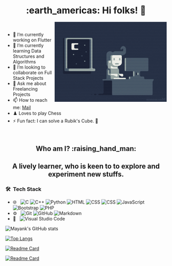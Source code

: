 <h1 align="center">:earth_americas: Hi folks! 👋</h1>

<img align="right" alt="Coding" src="assests/gifs/coding.gif" width="350" height="250" /><br>
- 🔭 I’m currently working on Flutter
- 🌱 I’m currently learning Data Structures and Algorithms
- 👯 I’m looking to collaborate on Full Stack Projects
- 💬 Ask me about Freelancing Projects
- 📫 How to reach me: [Mail](mailto:mayankwalia3110@gmail.com)
- :chess_pawn: Loves to play Chess
- ⚡ Fun fact: I can solve a Rubik's Cube. :tada:
<br>

<h2 align="center"><b>Who am I? :raising_hand_man: </b><h2>
<p align="center">A lively learner, who is keen to to explore and experiment new stuffs.</p>

### 🛠 &nbsp;Tech Stack

- 🌐 &nbsp;
  ![C](https://img.shields.io/badge/-C%20Language-333333?style=flat&logo=c)
  ![C++](https://img.shields.io/badge/-C++%20-333333?style=flat&logo=C++)
  ![Python](https://img.shields.io/badge/-Python%20-333333?style=flat&logo=python)
  ![HTML](https://img.shields.io/badge/-HTML-333333?style=flat&logo=HTML5)
  ![CSS](https://img.shields.io/badge/-CSS-333333?style=flat&logo=CSS3&logoColor=1572B6)
  ![CSS](https://img.shields.io/badge/-Java-333333?style=flat&logo=Java)
  ![JavaScript](https://img.shields.io/badge/-JavaScript-333333?style=flat&logo=javascript)
  ![Bootstrap](https://img.shields.io/badge/-Bootstrap-333333?style=flat&logo=bootstrap&logoColor=563D7C)
  ![PHP](https://img.shields.io/badge/-php%20-333333?style=flat&logo=php)
- ⚙️ &nbsp;
  ![Git](https://img.shields.io/badge/-Git-333333?style=flat&logo=git)
  ![GitHub](https://img.shields.io/badge/-GitHub-333333?style=flat&logo=github)
  ![Markdown](https://img.shields.io/badge/-Markdown-333333?style=flat&logo=markdown)
- 🔧 &nbsp;
  ![Visual Studio Code](https://img.shields.io/badge/-Visual%20Studio%20Code-333333?style=flat&logo=visual-studio-code&logoColor=007ACC)


![Mayank's GitHub stats](https://github-readme-stats.vercel.app/api?username=mayankwalia&show_icons=true&theme=dark)

[![Top Langs](https://github-readme-stats.vercel.app/api/top-langs/?username=mayankwalia&theme=dark)](https://github.com/anuraghazra/github-readme-stats)

[![Readme Card](https://github-readme-stats.vercel.app/api/pin/?username=mayankwalia&repo=MATLAB-Codes&theme=dark)](https://github.com/anuraghazra/github-readme-stats)

[![Readme Card](https://github-readme-stats.vercel.app/api/pin/?username=mayankwalia&repo=portfoliomkw.github.io&theme=dark)](https://github.com/anuraghazra/github-readme-stats)
